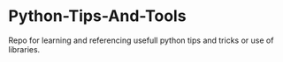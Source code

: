 # Python-Tips-And-Tools
Repo for learning and referencing usefull python tips and tricks or use of libraries.
